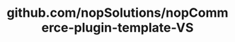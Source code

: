 ---
layout: post
title: github.com/nopSolutions/nopCommerce-plugin-template-VS
categories: link
tags: [انگلیسی, گیت‌هاب, برنامه‌نویسی]
---